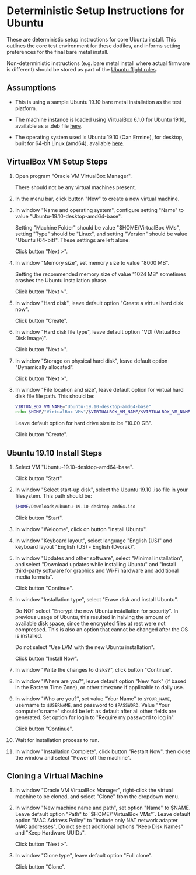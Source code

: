 # Deterministic Setup Instructions for Ubuntu

These are deterministic setup instructions for core Ubuntu install. This
outlines the core test environment for these dotfiles, and informs setting
preferences for the final bare metal install.

Non-deterministic instructions (e.g. bare metal install where actual firmware is
different) should be stored as part of the [Ubuntu flight
rules](FLIGHT_RULES.md).

## Assumptions

- This is using a sample Ubuntu 19.10 bare metal installation as the test
  platform.

- The machine instance is loaded using VirtualBox 6.1.0 for Ubuntu 19.10,
  available as a .deb file
  [here](https://download.virtualbox.org/virtualbox/6.1.0/virtualbox-6.1_6.1.0-135406~Ubuntu~eoan_amd64.deb).

- The operating system used is Ubuntu 19.10 (Oan Ermine), for desktop, built for
  64-bit Linux (amd64), available
  [here](releases.ubuntu.com/19.10/ubuntu-19.10-desktop-amd64.iso).

## VirtualBox VM Setup Steps

1.  Open program "Oracle VM VirtualBox Manager".

    There should not be any virtual machines present.

2.  In the menu bar, click button "New" to create a new virtual machine.

3.  In window "Name and operating system", configure setting "Name" to value
    "Ubuntu-19.10-desktop-amd64-base".

    Setting "Machine Folder" should be value "$HOME/VirtualBox VMs", setting
    "Type" should be "Linux", and setting "Version" should be value "Ubuntu
    (64-bit)". These settings are left alone.

    Click button "Next >".

4.  In window "Memory size", set memory size to value "8000 MB".

    Setting the recommended memory size of value "1024 MB" sometimes crashes the
    Ubuntu installation phase.

    Click button "Next >".

5.  In window "Hard disk", leave default option "Create a virtual hard disk
    now".

    Click button "Create".

6.  In window "Hard disk file type", leave default option "VDI (VirtualBox Disk
    Image)".

    Click button "Next >".

7.  In window "Storage on physical hard disk", leave default option "Dynamically
    allocated".

    Click button "Next >".

8.  In window "File location and size", leave default option for virtual hard
    disk file file path. This should be:

    ```bash
    VIRTUALBOX_VM_NAME="Ubuntu-19.10-desktop-amd64-base"
    echo $HOME/"VirtualBox VMs"/$VIRTUALBOX_VM_NAME/$VIRTUALBOX_VM_NAME
    ```

    Leave default option for hard drive size to be "10.00 GB".

    Click button "Create".

## Ubuntu 19.10 Install Steps

1.  Select VM "Ubuntu-19.10-desktop-amd64-base".

    Click button "Start".

2.  In window "Select start-up disk", select the Ubuntu 19.10 .iso file in your
    filesystem. This path should be:

    ```bash
    $HOME/Downloads/ubuntu-19.10-desktop-amd64.iso
    ```

    Click button "Start".

3.  In window "Welcome", click on button "Install Ubuntu".

4.  In window "Keyboard layout", select language "English (US)" and keyboard
    layout "English (US) - English (Dvorak)".

5.  In window "Updates and other software", select "Minimal installation", and
    select "Download updates while installing Ubuntu" and "Install third-party
    software for graphics and Wi-Fi hardware and additional media formats".

    Click button "Continue".

6.  In window "Installation type", select "Erase disk and install Ubuntu".

    Do NOT select "Encrypt the new Ubuntu installation for security". In
    previous usage of Ubuntu, this resulted in halving the amount of available
    disk space, since the encrypted files at rest were not compressed. This is
    also an option that cannot be changed after the OS is installed.

    Do not select "Use LVM with the new Ubuntu installation".

    Click button "Install Now".

7.  In window "Write the changes to disks?", click button "Continue".

8.  In window "Where are you?", leave default option "New York" (if based in the
    Eastern Time Zone), or other timezone if applicable to daily use.

9.  In window "Who are you?", set value "Your Name" to `$YOUR_NAME`, username to
    `$USERNAME`, and password to `$PASSWORD`. Value "Your computer's name"
    should be left as default after all other fields are generated. Set option
    for login to "Require my password to log in".

    Click button "Continue".

10. Wait for installation process to run.

11. In window "Installation Complete", click button "Restart Now", then close
    the window and select "Power off the machine".

## Cloning a Virtual Machine

1.  In window "Oracle VM VirtualBox Manager", right-click the virtual machine to
    be cloned, and select "Clone" from the dropdown menu.

2.  In window "New machine name and path", set option "Name" to $NAME. Leave
    default option "Path" to `$HOME/"VirtualBox VMs"`. Leave default option "MAC
    Address Policy" to "Include only NAT network adapter MAC addresses". Do not
    select additional options "Keep Disk Names" and "Keep Hardware UUIDs".

    Click button "Next >".

3.  In window "Clone type", leave default option "Full clone".

    Click button "Clone".
